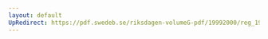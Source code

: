 ```yaml
---
layout: default
UpRedirect: https://pdf.swedeb.se/riksdagen-volumeG-pdf/19992000/reg_19992000/reg_19992000_0438.pdf
---
```

